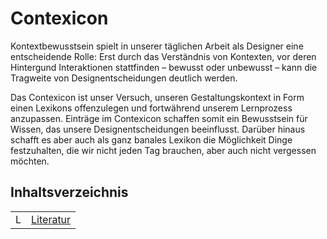 # Contexicon

Kontextbewusstsein spielt in unserer täglichen Arbeit als Designer eine entscheidende Rolle: Erst durch das Verständnis von Kontexten, vor deren Hintergund Interaktionen stattfinden – bewusst oder unbewusst – kann die Tragweite von Designentscheidungen deutlich werden.

Das Contexicon ist unser Versuch, unseren Gestaltungskontext in Form einen Lexikons offenzulegen und fortwährend unserem Lernprozess anzupassen. Einträge im Contexicon schaffen somit ein Bewusstsein für Wissen, das unsere Designentscheidungen beeinflusst. Darüber hinaus schafft es aber auch als ganz banales Lexikon die Möglichkeit Dinge festzuhalten, die wir nicht jeden Tag brauchen, aber auch nicht vergessen möchten.


## Inhaltsverzeichnis

|  |  |
|:--|:--|
| L | [Literatur](Literatur.md) |
